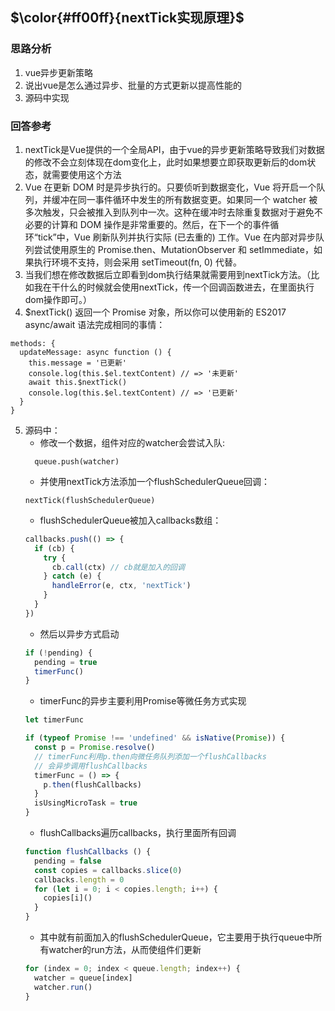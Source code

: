 <!--
 * @Author: fulangren 1746575462@qq.com
 * @Date: 2023-11-30 17:53:02
 * @LastEditors: fulangren 1746575462@qq.com
 * @LastEditTime: 2023-12-01 10:55:40
 * @FilePath: \question-Interview\vue\004-nextTick\README.md
 * @Description: 这是默认设置,请设置`customMade`, 打开koroFileHeader查看配置 进行设置: https://github.com/OBKoro1/koro1FileHeader/wiki/%E9%85%8D%E7%BD%AE
-->
## $\color{#ff00ff}{nextTick实现原理}$

### 思路分析
1. vue异步更新策略
2. 说出vue是怎么通过异步、批量的方式更新以提高性能的
3. 源码中实现

### 回答参考
1. nextTick是Vue提供的一个全局API，由于vue的异步更新策略导致我们对数据的修改不会立刻体现在dom变化上，此时如果想要立即获取更新后的dom状态，就需要使用这个方法
2. Vue 在更新 DOM 时是异步执行的。只要侦听到数据变化，Vue 将开启一个队列，并缓冲在同一事件循环中发生的所有数据变更。如果同一个 watcher 被多次触发，只会被推入到队列中一次。这种在缓冲时去除重复数据对于避免不必要的计算和 DOM 操作是非常重要的。然后，在下一个的事件循环“tick”中，Vue 刷新队列并执行实际 (已去重的) 工作。Vue 在内部对异步队列尝试使用原生的 Promise.then、MutationObserver 和 setImmediate，如果执行环境不支持，则会采用 setTimeout(fn, 0) 代替。
3. 当我们想在修改数据后立即看到dom执行结果就需要用到nextTick方法。（比如我在干什么的时候就会使用nextTick，传一个回调函数进去，在里面执行dom操作即可。）
4. $nextTick() 返回一个 Promise 对象，所以你可以使用新的 ES2017 async/await 语法完成相同的事情：
```
methods: {
  updateMessage: async function () {
    this.message = '已更新'
    console.log(this.$el.textContent) // => '未更新'
    await this.$nextTick()
    console.log(this.$el.textContent) // => '已更新'
  }
}
```
5. 源码中：
    * 修改一个数据，组件对应的watcher会尝试入队:
    ```
      queue.push(watcher)
    ```
    * 并使用nextTick方法添加一个flushSchedulerQueue回调：
    ```
    nextTick(flushSchedulerQueue)
    ```
    * flushSchedulerQueue被加入callbacks数组：
    ```js
    callbacks.push(() => {
      if (cb) {
        try {
          cb.call(ctx) // cb就是加入的回调
        } catch (e) {
          handleError(e, ctx, 'nextTick')
        }
      } 
    })
    ```
    * 然后以异步方式启动
    ```js
    if (!pending) {
      pending = true
      timerFunc()
    }
    ```
    * timerFunc的异步主要利用Promise等微任务方式实现
    ```js
    let timerFunc
    
    if (typeof Promise !== 'undefined' && isNative(Promise)) {
      const p = Promise.resolve()
      // timerFunc利用p.then向微任务队列添加一个flushCallbacks
      // 会异步调用flushCallbacks
      timerFunc = () => {
        p.then(flushCallbacks)
      }
      isUsingMicroTask = true
    }
    ```
    * flushCallbacks遍历callbacks，执行里面所有回调
    ```js
    function flushCallbacks () {
      pending = false
      const copies = callbacks.slice(0)
      callbacks.length = 0
      for (let i = 0; i < copies.length; i++) {
        copies[i]()
      }
    }
    ```
    * 其中就有前面加入的flushSchedulerQueue，它主要用于执行queue中所有watcher的run方法，从而使组件们更新
    ```js
    for (index = 0; index < queue.length; index++) {
      watcher = queue[index]
      watcher.run()
    }
    ```